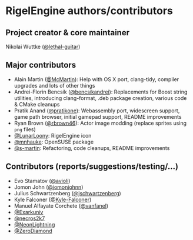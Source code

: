 # RigelEngine authors/contributors

## Project creator & core maintainer

Nikolai Wuttke ([@lethal-guitar](https://github.com/lethal-guitar))

## Major contributors

* Alain Martin ([@McMartin](https://github.com/McMartin)): Help with OS X port, clang-tidy, compiler upgrades and lots of other things
* Andrei-Florin Bencsik ([@bencsikandrei](https://github.com/bencsikandrei)): Replacements for Boost string utilities, introducing clang-format, .deb package creation, various code & CMake cleanups
* Pratik Anand ([@pratikone](https://github.com/pratikone)): Webassembly port, widescreen support, game path browser, initial gamepad support, README improvements
* Ryan Brown ([@rbrown46](https://github.com/rbrown46)): Actor image modding (replace sprites using `png` files)
* [@LunarLoony](https://github.com/LunarLoony): RigelEngine icon
* [@mnhauke](https://github.com/mnhauke): OpenSUSE package
* [@s-martin](https://github.com/s-martin): Refactoring, code cleanups, README improvements

## Contributors (reports/suggestions/testing/...)

* Evo Stamatov ([@avioli](https://github.com/avioli))
* Jomon John ([@jomonjohnn](https://github.com/jomonjohnn))
* Julius Schwartzenberg ([@jschwartzenberg](https://github.com/jschwartzenberg))
* Kyle Falconer ([@Kyle-Falconer](https://github.com/Kyle-Falconer))
* Manuel Alfayate Corchete ([@vanfanel](https://github.com/vanfanel))
* [@Exarkuniv](https://github.com/Exarkuniv)
* [@necros2k7](https://github.com/necros2k7)
* [@NeonLightning](https://github.com/NeonLightning)
* [@ZeroDiamond](https://github.com/ZeroDiamond)
